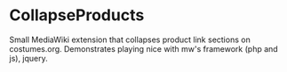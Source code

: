 # CollapseProducts
Small MediaWiki extension that collapses product link sections on costumes.org. Demonstrates playing nice with mw's framework (php and js), jquery.
